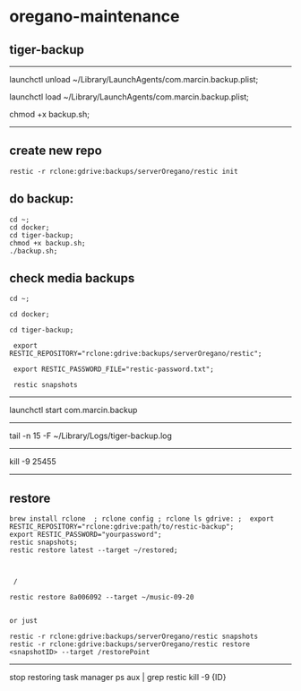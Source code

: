 # oregano-maintenance

## tiger-backup

--- 

launchctl unload ~/Library/LaunchAgents/com.marcin.backup.plist;

launchctl load ~/Library/LaunchAgents/com.marcin.backup.plist; 

chmod +x backup.sh;

---

## create new repo
```
restic -r rclone:gdrive:backups/serverOregano/restic init
```


## do backup:
```
cd ~;
cd docker;
cd tiger-backup;
chmod +x backup.sh;
./backup.sh;
```

## check media backups
```
cd ~;

cd docker;

cd tiger-backup;

 export RESTIC_REPOSITORY="rclone:gdrive:backups/serverOregano/restic";
 
 export RESTIC_PASSWORD_FILE="restic-password.txt";
 
 restic snapshots
```
 ---

launchctl start com.marcin.backup


---
tail -n 15 -F ~/Library/Logs/tiger-backup.log


---
kill -9 25455


---
## restore
```
brew install rclone  ; rclone config ; rclone ls gdrive: ;  export RESTIC_REPOSITORY="rclone:gdrive:path/to/restic-backup";
export RESTIC_PASSWORD="yourpassword";
restic snapshots;
restic restore latest --target ~/restored;
 


 / 
 
restic restore 8a006092 --target ~/music-09-20


or just

restic -r rclone:gdrive:backups/serverOregano/restic snapshots
restic -r rclone:gdrive:backups/serverOregano/restic restore <snapshotID> --target /restorePoint

```

---

 stop restoring task manager
ps aux | grep restic
kill -9 {ID}
